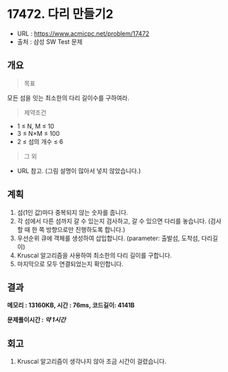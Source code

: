 # 17472. 다리 만들기2

- URL :    https://www.acmicpc.net/problem/17472  
- 출처 : 삼성 SW Test 문제 



## 개요

> 목표

모든 섬을 잇는 최소한의 다리 길이수를 구하여라.



> 제약조건

- 1 ≤ N, M ≤ 10
- 3 ≤ N×M ≤ 100
- 2 ≤ 섬의 개수 ≤ 6



> 그 외

- URL 참고. (그림 설명이 많아서 넣지 않았습니다.)



## 계획

1. 섬(1인 값)마다 중복되지 않는 숫자를 줍니다.
2. 각 섬에서 다른 섬까지 갈 수 있는지 검사하고, 갈 수 있으면 다리를 놓습니다. (검사할 때 한 쪽 방향으로만 진행하도록 합니다.)
3. 우선순위 큐에 객체를 생성하여 삽입합니다. (parameter: 출발섬, 도착섬, 다리길이)
4. Kruscal 알고리즘을 사용하여 최소한의 다리 길이를 구합니다.
5. 마지막으로 모두 연결되었는지 확인합니다.



## 결과

**메모리 : 13160KB, 시간 : 76ms, 코드길이: 4141B**

**문제풀이시간 : *약 1시간***



## 회고

1. Kruscal 알고리즘이 생각나지 않아 조금 시간이 걸렸습니다.



